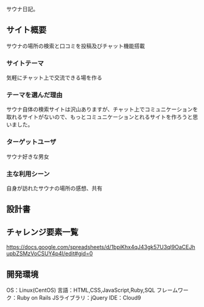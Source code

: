 サウナ日記。

## サイト概要
サウナの場所の検索と口コミを投稿及びチャット機能搭載

### サイトテーマ
気軽にチャット上で交流できる場を作る

### テーマを選んだ理由
サウナ自体の検索サイトは沢山ありますが、チャット上でコミュニケーションを取れるサイトがないので、もっとコミュニケーションとれるサイトを作ろうと思いました。

### ターゲットユーザ
サウナ好きな男女

### 主な利用シーン
自身が訪れたサウナの場所の感想、共有

## 設計書


## チャレンジ要素一覧
https://docs.google.com/spreadsheets/d/1bpiKhx4qJ43gk57U3ql9OaCEJhupbZSMzVoCSUY4p4I/edit#gid=0

## 開発環境
OS：Linux(CentOS)
言語：HTML,CSS,JavaScript,Ruby,SQL
フレームワーク：Ruby on Rails
JSライブラリ：jQuery
IDE：Cloud9
